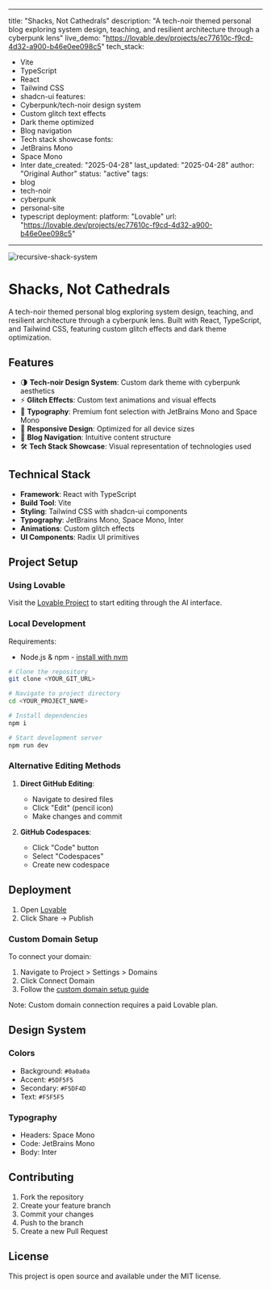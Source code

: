 
---
title: "Shacks, Not Cathedrals"
description: "A tech-noir themed personal blog exploring system design, teaching, and resilient architecture through a cyberpunk lens"
live_demo: "https://lovable.dev/projects/ec77610c-f9cd-4d32-a900-b46e0ee098c5"
tech_stack:
  - Vite
  - TypeScript
  - React
  - Tailwind CSS
  - shadcn-ui
features:
  - Cyberpunk/tech-noir design system
  - Custom glitch text effects
  - Dark theme optimized
  - Blog navigation
  - Tech stack showcase
fonts:
  - JetBrains Mono
  - Space Mono
  - Inter
date_created: "2025-04-28"
last_updated: "2025-04-28"
author: "Original Author"
status: "active"
tags:
  - blog
  - tech-noir
  - cyberpunk
  - personal-site
  - typescript
deployment:
  platform: "Lovable"
  url: "https://lovable.dev/projects/ec77610c-f9cd-4d32-a900-b46e0ee098c5"
---

![recursive-shack-system](https://github.com/user-attachments/assets/24e28c2b-3b9b-4773-973a-1669cd0b738b)

# Shacks, Not Cathedrals

A tech-noir themed personal blog exploring system design, teaching, and resilient architecture through a cyberpunk lens. Built with React, TypeScript, and Tailwind CSS, featuring custom glitch effects and dark theme optimization.

## Features

- 🌗 **Tech-noir Design System**: Custom dark theme with cyberpunk aesthetics
- ⚡ **Glitch Effects**: Custom text animations and visual effects
- 🎨 **Typography**: Premium font selection with JetBrains Mono and Space Mono
- 📱 **Responsive Design**: Optimized for all device sizes
- 🧭 **Blog Navigation**: Intuitive content structure
- 🛠️ **Tech Stack Showcase**: Visual representation of technologies used

## Technical Stack

- **Framework**: React with TypeScript
- **Build Tool**: Vite
- **Styling**: Tailwind CSS with shadcn-ui components
- **Typography**: JetBrains Mono, Space Mono, Inter
- **Animations**: Custom glitch effects
- **UI Components**: Radix UI primitives

## Project Setup

### Using Lovable

Visit the [Lovable Project](https://lovable.dev/projects/ec77610c-f9cd-4d32-a900-b46e0ee098c5) to start editing through the AI interface.

### Local Development

Requirements:
- Node.js & npm - [install with nvm](https://github.com/nvm-sh/nvm#installing-and-updating)

```sh
# Clone the repository
git clone <YOUR_GIT_URL>

# Navigate to project directory
cd <YOUR_PROJECT_NAME>

# Install dependencies
npm i

# Start development server
npm run dev
```

### Alternative Editing Methods

1. **Direct GitHub Editing**:
   - Navigate to desired files
   - Click "Edit" (pencil icon)
   - Make changes and commit

2. **GitHub Codespaces**:
   - Click "Code" button
   - Select "Codespaces"
   - Create new codespace

## Deployment

1. Open [Lovable](https://lovable.dev/projects/ec77610c-f9cd-4d32-a900-b46e0ee098c5)
2. Click Share -> Publish

### Custom Domain Setup

To connect your domain:
1. Navigate to Project > Settings > Domains
2. Click Connect Domain
3. Follow the [custom domain setup guide](https://docs.lovable.dev/tips-tricks/custom-domain#step-by-step-guide)

Note: Custom domain connection requires a paid Lovable plan.

## Design System

### Colors
- Background: `#0a0a0a`
- Accent: `#5DF5F5`
- Secondary: `#F5DF4D`
- Text: `#F5F5F5`

### Typography
- Headers: Space Mono
- Code: JetBrains Mono
- Body: Inter

## Contributing

1. Fork the repository
2. Create your feature branch
3. Commit your changes
4. Push to the branch
5. Create a new Pull Request

## License

This project is open source and available under the MIT license.

